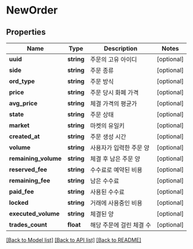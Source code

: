 # NewOrder

## Properties
Name | Type | Description | Notes
------------ | ------------- | ------------- | -------------
**uuid** | **string** | 주문의 고유 아이디 | [optional] 
**side** | **string** | 주문 종류 | [optional] 
**ord_type** | **string** | 주문 방식 | [optional] 
**price** | **string** | 주문 당시 화폐 가격 | [optional] 
**avg_price** | **string** | 체결 가격의 평균가 | [optional] 
**state** | **string** | 주문 상태 | [optional] 
**market** | **string** | 마켓의 유일키 | [optional] 
**created_at** | **string** | 주문 생성 시간 | [optional] 
**volume** | **string** | 사용자가 입력한 주문 양 | [optional] 
**remaining_volume** | **string** | 체결 후 남은 주문 양 | [optional] 
**reserved_fee** | **string** | 수수료로 예약된 비용 | [optional] 
**remaining_fee** | **string** | 남은 수수료 | [optional] 
**paid_fee** | **string** | 사용된 수수료 | [optional] 
**locked** | **string** | 거래에 사용중인 비용 | [optional] 
**executed_volume** | **string** | 체결된 양 | [optional] 
**trades_count** | **float** | 해당 주문에 걸린 체결 수 | [optional] 

[[Back to Model list]](../README.md#documentation-for-models) [[Back to API list]](../README.md#documentation-for-api-endpoints) [[Back to README]](../README.md)


